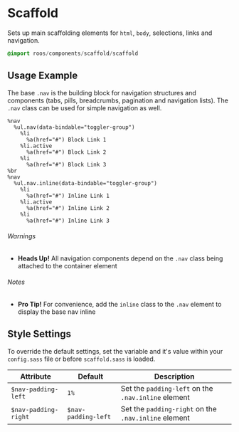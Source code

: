 
# Scaffold
Sets up main scaffolding elements for `html`, `body`, selections, links and navigation.

```sass
@import roos/components/scaffold/scaffold
```

## Usage Example

The base `.nav` is the building block for navigation structures and components
(tabs, pills, breadcrumbs, pagination and navigation lists). The `.nav` class
can be used for simple navigation as well.

<!--~ markup/scaffold-nav.html.haml -->
```haml
%nav
  %ul.nav(data-bindable="toggler-group")
    %li
      %a(href="#") Block Link 1
    %li.active
      %a(href="#") Block Link 2
    %li
      %a(href="#") Block Link 3
%br
%nav
  %ul.nav.inline(data-bindable="toggler-group")
    %li
      %a(href="#") Inline Link 1
    %li.active
      %a(href="#") Inline Link 2
    %li
      %a(href="#") Inline Link 3
```
<!-- end -->






###### Warnings
- **Heads Up!** All navigation components depend on the `.nav` class being attached to the container element

###### Notes
- **Pro Tip!** For convenience, add the `inline` class to the `.nav` element to display the base nav inline

## Style Settings
To override the default settings, set the variable and it's value
within your `config.sass` file or before `scaffold.sass` is loaded.

Attribute            | Default             | Description
-------------------- | ------------------- | -------------------------------------------
`$nav-padding-left`  | `1%`                | Set the `padding-left` on the `.nav.inline` element
`$nav-padding-right` | `$nav-padding-left` | Set the `padding-right` on the `.nav.inline` element

